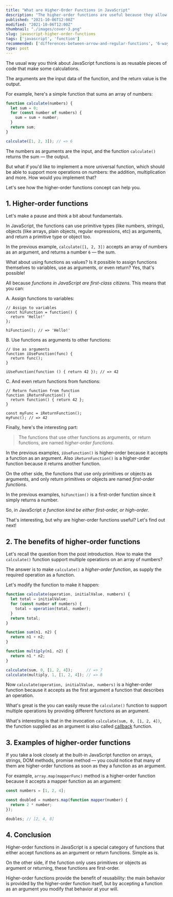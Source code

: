 ```yaml
---
title: "What are Higher-Order Functions in JavaScript"
description: "The higher-order functions are useful because they allow reusability of behavior."
published: "2021-10-06T12:00Z"
modified: "2021-10-06T12:00Z"
thumbnail: "./images/cover-3.png"
slug: javascript-higher-order-functions
tags: ['javascript', 'function']
recommended: ['differences-between-arrow-and-regular-functions', '6-ways-to-declare-javascript-functions']
type: post
---
```


The usual way you think about JavaScript functions is as reusable pieces of code that make some calculations.  

The arguments are the input data of the function, and the return value is the output. 

For example, here's a simple function that sums an array of numbers:

```js
function calculate(numbers) {
  let sum = 0;
  for (const number of numbers) {
    sum = sum + number;
  }
  return sum;
}

calculate([1, 2, 3]); // => 6
```

The numbers as arguments are the input, and the function `calculate()` returns the sum &mdash; the output.  

But what if you'd like to implement a more universal function, which should be able to support more operations on numbers: the addition, multiplication and more. How would you implement that?  

Let's see how the higher-order functions concept can help you.

## 1. Higher-order functions

Let's make a pause and think a bit about fundamentals.  

In JavaScript, the functions can use primitive types (like numbers, strings), objects (like arrays, plain objects, regular expressions, etc) as arguments, and return a primitive type or object too.  

In the previous example, `calculate([1, 2, 3])` accepts an array of numbers as an argument, and returns a number `6` &mdash; the sum.  

What about using functions as values? Is it possible to assign functions themselves to variables, use as arguments, or even return? Yes, that's possible! 

All because *functions in JavaScript are first-class citizens*. This means that you can:

A. Assign functions to variables:

```javascript{1}
// Assign to variables
const hiFunction = function() { 
  return 'Hello!' 
};

hiFunction(); // => 'Hello!'
```

B. Use functions as arguments to other functions:

```javascript{1,5}
// Use as arguments
function iUseFunction(func) {
  return func();
}

iUseFunction(function () { return 42 }); // => 42
```

C. And even return functions from functions:

```javascript{2}
// Return function from function
function iReturnFunction() {
  return function() { return 42 };
}

const myFunc = iReturnFunction();
myFunc(); // => 42
```

Finally, here's the interesting part: 

> The functions that use other functions as arguments, or return functions, are named *higher-order functions*.

In the previous examples, `iUseFunction()` is higher-order because it accepts a function as an argument. Also `iReturnFunction()` is a higher-order function because it returns another function.  

On the other side, the functions that use only primitives or objects as arguments, and only return primitives or objects are named *first-order functions*.  

In the previous examples, `hiFunction()` is a first-order function since it simply returns a number.  

So, in JavaScript *a function kind be either first-order, or high-order.*  

That's interesting, but why are higher-order functions useful? Let's find out next!

## 2. The benefits of higher-order functions

Let's recall the question from the post introduction. How to make the `calculate()` function support multiple operations on an array of numbers?  

The answer is to make `calculate()` a *higher-order function*, as supply the required operation as a function. 

Let's modify the function to make it happen:

```javascript
function calculate(operation, initialValue, numbers) {
  let total = initialValue;
  for (const number of numbers) {
    total = operation(total, number);
  }
  return total;
}

function sum(n1, n2) {
  return n1 + n2;
}

function multiply(n1, n2) {
  return n1 * n2;
}

calculate(sum, 0, [1, 2, 4]);      // => 7
calculate(multiply, 1, [1, 2, 4]); // => 8
```

Now `calculate(operation, initialValue, numbers)` is a higher-order function because it accepts as the first argument a function that describes an operation.  

What's great is the you can easily reuse the `calculate()` function to support multiple operations by providing different functions as an argument.  

What's interesting is that in the invocation `calculate(sum, 0, [1, 2, 4])`, the function supplied as an argument is also called [callback](/javascript-callback/) function.  

## 3. Examples of higher-order functions

If you take a look closely at the built-in JavaScript function on arrays, strings, DOM methods, promise method &mdash; you could notice that many of them are higher-order functions as soon as they a function as an argument.  

For example, `array.map(mapperFunc)` method is a higher-order function because it accepts a mapper function as an argument:

```javascript
const numbers = [1, 2, 4];

const doubled = numbers.map(function mapper(number) {
  return 2 * number;
});

doubles; // [2, 4, 8]
```

## 4. Conclusion

Higher-order functions in JavaScript is a special category of functions that either accept functions as an argument or return functions. Simple as is.  

On the other side, if the function only uses primitives or objects as argument or returning, these functions are first-order.  

Higher-order functions provide the benefit of reusability: the main behavior is provided by the higher-order function itself, but by accepting a function as an argument you modify that behavior at your will.  